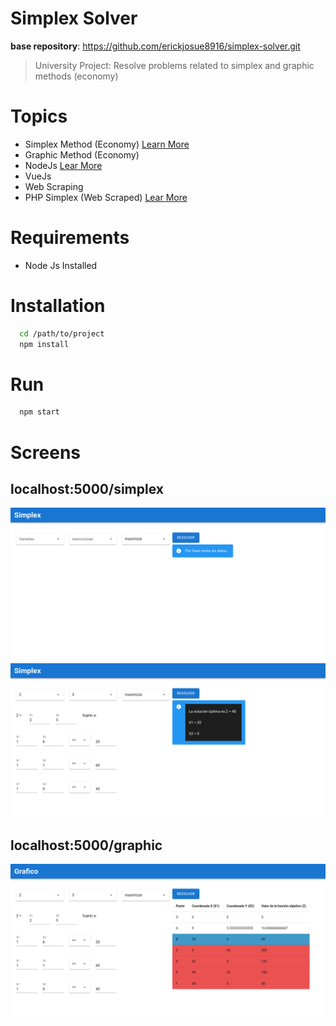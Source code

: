 # Simplex Solver

**base repository**: https://github.com/erickjosue8916/simplex-solver.git

> University Project: Resolve problems related to simplex and graphic methods (economy)


# Topics
- Simplex Method (Economy) [Learn More](https://www.plandemejora.com/metodo-simplex-paso-a-paso-ejemplos-maximizar-minimizar/)
- Graphic Method (Economy)
- NodeJs [Lear More](https://nodejs.org/es/)
- VueJs
- Web Scraping
- PHP Simplex (Web Scraped) [Lear More](http://www.phpsimplex.com/simplex/simplex.htm)

# Requirements
- Node Js Installed

# Installation
```bash
  cd /path/to/project
  npm install
```

# Run
```bash
  npm start
```

# Screens
## localhost:5000/simplex
![Simplex index](./screens/simplex_index.png)
![Simplex example](./screens/simplex_example.png)

## localhost:5000/graphic
![Graphic example](./screens/graphic_example.png)